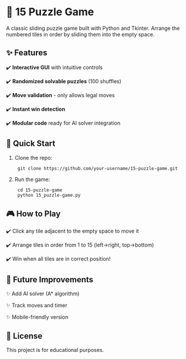 # 🧩 15 Puzzle Game

A classic sliding puzzle game built with Python and Tkinter. Arrange the numbered tiles in order by sliding them into the empty space.


## ✨ Features
✔️ **Interactive GUI** with intuitive controls  

✔️ **Randomized solvable puzzles** (100 shuffles)  

✔️ **Move validation** - only allows legal moves  

✔️ **Instant win detection**  

✔️ **Modular code** ready for AI solver integration  

## 🚀 Quick Start
1. Clone the repo:

        git clone https://github.com/your-username/15-puzzle-game.git

2. Run the game:

        cd 15-puzzle-game
        python 15_puzzle-game.py

## 🎮 How to Play

✔️ Click any tile adjacent to the empty space to move it

✔️ Arrange tiles in order from 1 to 15 (left→right, top→bottom)

✔️ Win when all tiles are in correct position!

## 🌱 Future Improvements

✨ Add AI solver (A* algorithm)

✨ Track moves and timer

✨ Mobile-friendly version

## 📄 License

This project is for educational purposes.
